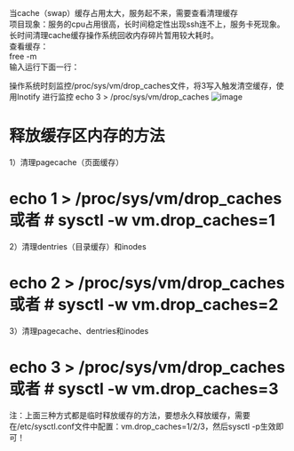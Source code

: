 当cache（swap）缓存占用太大，服务起不来，需要查看清理缓存  
项目现象：服务的cpu占用很高，长时间稳定性出现ssh连不上，服务卡死现象。长时间清理cache缓存操作系统回收内存碎片暂用较大耗时。  
查看缓存：  
free -m  
输入运行下面一行：  

操作系统时刻监控/proc/sys/vm/drop_caches文件，将3写入触发清空缓存，使用Inotify 进行监控
echo 3 > /proc/sys/vm/drop_caches
![image](https://user-images.githubusercontent.com/20179983/113653678-e08e9b80-96c8-11eb-8ba9-5acf3c6476d5.png)

# 释放缓存区内存的方法

1）清理pagecache（页面缓存）

# echo 1 > /proc/sys/vm/drop_caches     或者 # sysctl -w vm.drop_caches=1

2）清理dentries（目录缓存）和inodes

# echo 2 > /proc/sys/vm/drop_caches     或者 # sysctl -w vm.drop_caches=2

3）清理pagecache、dentries和inodes

# echo 3 > /proc/sys/vm/drop_caches     或者 # sysctl -w vm.drop_caches=3

注：上面三种方式都是临时释放缓存的方法，要想永久释放缓存，需要在/etc/sysctl.conf文件中配置：vm.drop_caches=1/2/3，然后sysctl -p生效即可！
